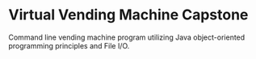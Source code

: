 # Virtual Vending Machine Capstone

Command line vending machine program utilizing Java object-oriented programming principles and File I/O.

